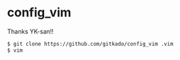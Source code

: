 # config_vim

Thanks YK-san!!

```sh
$ git clone https://github.com/gitkado/config_vim .vim
$ vim
```
